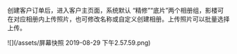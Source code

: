 创建客户订单后，进入客户主页面，系统默认 “精修”“底片”两个相册组，影楼可在对应相册内上传照片，也可修改名称或自定义创建相册。上传照片可以批量选择上传。

![](/assets/屏幕快照 2019-08-29 下午2.57.59.png)

